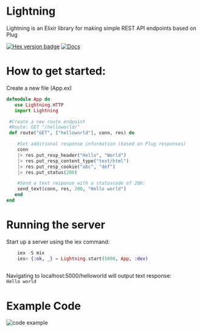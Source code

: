 # Lightning

Lightning is an Elixir library for making simple REST API endpoints based on Plug

[![Hex version badge](https://img.shields.io/hexpm/v/lightning.svg)](https://hex.pm/packages/lightning)
[![Docs](https://img.shields.io/badge/docs-lightning-blue.svg)](https://hexdocs.pm/lightning/Lightning.html)



# How to get started:

Create a new file (App.ex)


```elixir
defmodule App do 
   use Lightning.HTTP
   import Lightning

 #Create a new route endpoint
 #Route: GET "/helloworld/"
 def route("GET", ["helloworld"], conn, res) do

    #Set additional response information (based on Plug responses)
    conn 
    |> res.put_resp_header("Hello", "World")
    |> res.put_resp_content_type("text/html")
    |> res.put_resp_cookie("abc", "def")
    |> res.put_status(200)

    #Send a text response with a statuscode of 200:
    send_text(conn, res, 200, "Hello world")
   end
end
```
# Running the server
Start up a server using the iex command:
```elixir
    iex -S mix
    iex> {:ok, _} = Lightning.start(5000, App, :dev)
    
```

Navigating to localhost:5000/helloworld will output text response:<br>
```Hello world```


# Example Code

![code example](https://i.imgur.com/4kArsXO.png)
